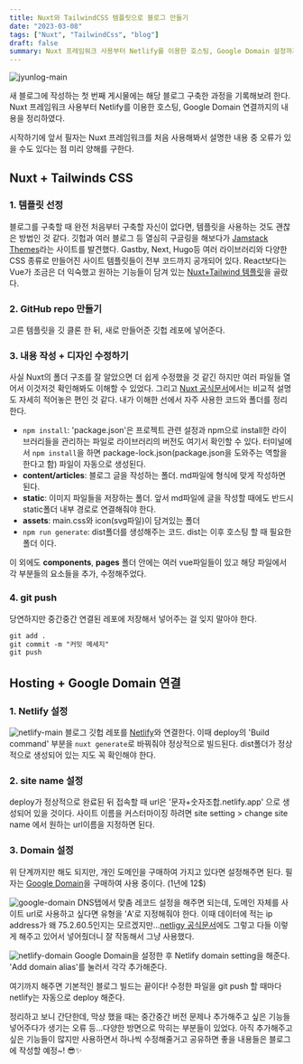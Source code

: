 ```yaml
---
title: Nuxt와 TailwindCSS 템플릿으로 블로그 만들기
date: "2023-03-08"
tags: ["Nuxt", "TailwindCss", "blog"]
draft: false
summary: Nuxt 프레임워크 사용부터 Netlify를 이용한 호스팅, Google Domain 설정까지 새 블로그 구축 과정에 대한 내용입니다.
---
```


![jyunlog-main](/images/blogImg/2023-03-08-1.png)

새 블로그에 작성하는 첫 번째 게시물에는 해당 블로그 구축한 과정을 기록해보려 한다.
Nuxt 프레임워크 사용부터 Netlify를 이용한 호스팅, Google Domain 연결까지의 내용을 정리하였다.

시작하기에 앞서 필자는 Nuxt 프레임워크를 처음 사용해봐서 설명한 내용 중 오류가 있을 수도 있다는 점 미리 양해를 구한다.

## Nuxt + Tailwinds CSS

### 1. 템플릿 선정

블로그를 구축할 때 완전 처음부터 구축할 자신이 없다면, 템플릿을 사용하는 것도 괜찮은 방법인 것 같다.
깃헙과 여러 블로그 등 열심히 구글링을 해보다가 [Jamstack Themes](https://jamstackthemes.dev/)라는 사이트를 발견했다.
Gastby, Next, Hugo등 여러 라이브러리와 다양한 CSS 종류로 만들어진 사이트 템플릿들이 전부 코드까지 공개되어 있다.
React보다는 Vue가 조금은 더 익숙했고 원하는 기능들이 담겨 있는 [Nuxt+Tailwind 템플릿](https://github.com/mdrathik/nuxtjs-tailwind-blog)을 골랐다.

### 2. GitHub repo 만들기

고른 템플릿을 깃 클론 한 뒤, 새로 만들어준 깃헙 레포에 넣어준다.

### 3. 내용 작성 + 디자인 수정하기

사실 Nuxt의 폴더 구조를 잘 알았으면 더 쉽게 수정했을 것 같긴 하지만 여러 파일들 열어서 이것저것 확인해봐도 이해할 수 있었다.
그리고 [Nuxt 공식문서](https://nuxtjs.org/docs/get-started/installation)에서는 비교적 설명도 자세히 적어놓은 편인 것 같다.
내가 이해한 선에서 자주 사용한 코드와 폴더를 정리한다.

- `npm install`: 'package.json'은 프로젝트 관련 설정과 npm으로 install한 라이브러리들을 관리하는 파일로 라이브러리의 버전도 여기서 확인할 수 있다. 터미널에서 `npm install`을 하면 package-lock.json(package.json을 도와주는 역할을 한다고 함) 파일이 자동으로 생성된다.
- **content/articles**: 블로그 글을 작성하는 폴더. md파일에 형식에 맞게 작성하면 된다.
- **static**: 이미지 파일들을 저장하는 폴더. 앞서 md파일에 글을 작성할 때에도 반드시 static폴더 내부 경로로 연결해줘야 한다.
- **assets**: main.css와 icon(svg파일)이 담겨있는 폴더
- `npm run generate`: dist폴더를 생성해주는 코드. dist는 이후 호스팅 할 때 필요한 폴더 이다.

이 외에도 **components**, **pages** 폴더 안에는 여러 vue파일들이 있고 해당 파일에서 각 부분들의 요소들을 추가, 수정해주었다.

### 4. git push

당연하지만 중간중간 연결된 레포에 저장해서 넣어주는 걸 잊지 말아야 한다.

```md
git add .
git commit -m "커밋 메세지"
git push
```

## Hosting + Google Domain 연결

### 1. Netlify 설정

![netlify-main](/images/blogImg/2023-03-08-2.png)
블로그 깃헙 레포를 [Netlify](https://www.netlify.com/)와 연결한다. 이때 deploy의 'Build command' 부분을 `nuxt generate`로 바꿔줘야 정상적으로 빌드된다. dist폴더가 정상적으로 생성되어 있는 지도 꼭 확인해야 한다.

### 2. site name 설정

deploy가 정상적으로 완료된 뒤 접속할 때 url은 '문자+숫자조합.netlify.app' 으로 생성되어 있을 것이다.
사이트 이름을 커스터마이징 하려면 site setting > change site name 에서 원하는 url이름을 지정하면 된다.

### 3. Domain 설정

위 단계까지만 해도 되지만, 개인 도메인을 구매하여 가지고 있다면 설정해주면 된다.
필자는 [Google Domain](https://domains.google/)을 구매하여 사용 중이다. (1년에 12$)

![google-domain](/images/blogImg/2023-03-08-3.png)
DNS탭에서 맞춤 레코드 설정을 해주면 되는데, 도메인 자체를 사이트 url로 사용하고 싶다면 유형을 'A'로 지정해줘야 한다. 이때 데이터에 적는 ip address가 왜 75.2.60.5인지는 모르겠지만...[netligy 공식문서](https://docs.netlify.com/domains-https/custom-domains/configure-external-dns/)에도 그렇고 다들 이렇게 해주고 있어서 넣어줬더니 잘 작동해서 그냥 사용했다.

![netlify-domain](/images/blogImg/2023-03-08-4.png)
Google Domain을 설정한 후 Netlify domain setting을 해준다. 'Add domain alias'를 눌러서 각각 추가해준다.

여기까지 해주면 기본적인 블로그 빌드는 끝이다!
수정한 파일을 git push 할 때마다 netlify는 자동으로 deploy 해준다.

정리하고 보니 간단한데, 막상 했을 때는 중간중간 버전 문제나 추가해주고 싶은 기능들 넣어주다가 생기는 오류 등...다양한 방면으로 막히는 부분들이 있었다. 아직 추가해주고 싶은 기능들이 많지만 사용하면서 하나씩 수정해줄거고 공유하면 좋을 내용들은 블로그에 작성할 예정~! 😎✨
